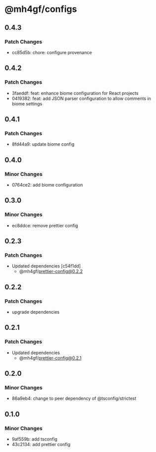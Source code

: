 # @mh4gf/configs

## 0.4.3

### Patch Changes

- cc85d5b: chore: configure provenance

## 0.4.2

### Patch Changes

- 3faeddf: feat: enhance biome configuration for React projects
- 0419382: feat: add JSON parser configuration to allow comments in biome settings

## 0.4.1

### Patch Changes

- 8fd44a9: update biome config

## 0.4.0

### Minor Changes

- 0764ce2: add biome configuration

## 0.3.0

### Minor Changes

- ec8ddce: remove prettier config

## 0.2.3

### Patch Changes

- Updated dependencies [c54f1dd]
  - @mh4gf/prettier-config@0.2.2

## 0.2.2

### Patch Changes

- upgrade dependencies

## 0.2.1

### Patch Changes

- Updated dependencies
  - @mh4gf/prettier-config@0.2.1

## 0.2.0

### Minor Changes

- 86a9eb4: change to peer dependency of @tsconfig/strictest

## 0.1.0

### Minor Changes

- 9af559b: add tsconfig
- 43c2134: add prettier config

